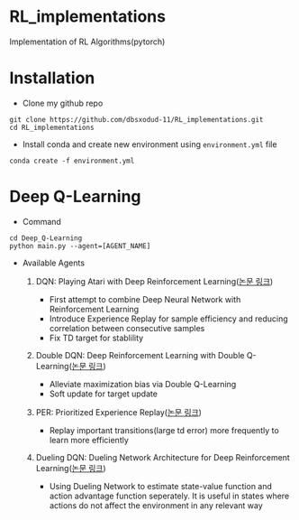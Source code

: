 # RL_implementations
Implementation of RL Algorithms(pytorch)

# Installation
- Clone my github repo
```
git clone https://github.com/dbsxodud-11/RL_implementations.git
cd RL_implementations
```
- Install conda and create new environment using `environment.yml` file
```
conda create -f environment.yml
```

# Deep Q-Learning

- Command
```
cd Deep_Q-Learning
python main.py --agent=[AGENT_NAME]
```

- Available Agents

    1. DQN: Playing Atari with Deep Reinforcement Learning([논문 링크](https://www.cs.toronto.edu/~vmnih/docs/dqn.pdf))

        - First attempt to combine Deep Neural Network with Reinforcement Learning
        - Introduce Experience Replay for sample efficiency and reducing correlation between consecutive samples
        - Fix TD target for stablility


    2. Double DQN: Deep Reinforcement Learning with Double Q-Learning([논문 링크](https://arxiv.org/abs/1509.06461))

        - Alleviate maximization bias via Double Q-Learning
        - Soft update for target update

    3. PER: Prioritized Experience Replay([논문 링크](https://arxiv.org/pdf/1511.05952.pdf))

        - Replay important transitions(large td error) more frequently to learn more efficiently

    4. Dueling DQN: Dueling Network Architecture for Deep Reinforcement Learning([논문 링크](https://arxiv.org/abs/1511.06581))

        - Using Dueling Network to estimate state-value function and action advantage function seperately. It is useful in states where actions do not affect the environment in any relevant way
